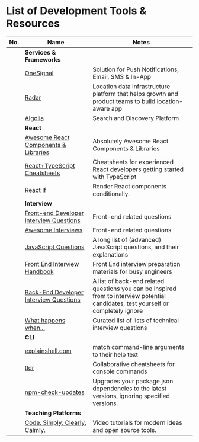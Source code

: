 # List of Development Tools & Resources

| No. | Name | Notes |
| --- | --------- | --------- |
|   | **Services & Frameworks** |
|   | [OneSignal](https://onesignal.com/) | Solution for Push Notifications, Email, SMS & In-App |
|   | [Radar](https://radar.com/) | Location data infrastructure platform that helps growth and product teams to build location-aware app |
|   | [Algolia](https://www.algolia.com/) | Search and Discovery Platform |
|   | **React** |
|   | [Awesome React Components & Libraries](https://github.com/brillout/awesome-react-components) | Absolutely Awesome React Components & Libraries |
|   | [React+TypeScript Cheatsheets](https://github.com/typescript-cheatsheets/react) | Cheatsheets for experienced React developers getting started with TypeScript |
|   | [React If](https://www.npmjs.com/package/react-if) | Render React components conditionally. |
|   | **Interview** |
|   | [Front-end Developer Interview Questions](https://github.com/h5bp/Front-end-Developer-Interview-Questions) | Front-end related questions |
|   | [Awesome Interviews](https://github.com/DopplerHQ/awesome-interview-questions) | Front-end related questions |
|   | [JavaScript Questions](https://github.com/lydiahallie/javascript-questions) | A long list of (advanced) JavaScript questions, and their explanations |
|   | [Front End Interview Handbook](https://github.com/yangshun/front-end-interview-handbook) | Front End interview preparation materials for busy engineers |
|   | [Back-End Developer Interview Questions](https://github.com/arialdomartini/Back-End-Developer-Interview-Questions) | A list of back-end related questions you can be inspired from to interview potential candidates, test yourself or completely ignore |
|   | [What happens when...](https://github.com/alex/what-happens-when) | Curated list of lists of technical interview questions |
|   | **CLI** |
|   | [explainshell.com](https://github.com/idank/explainshell) | match command-line arguments to their help text |
|   | [tldr](https://github.com/tldr-pages/tldr) | Collaborative cheatsheets for console commands |
|   | [npm-check-updates](https://www.npmjs.com/package/npm-check-updates) | Upgrades your package.json dependencies to the latest versions, ignoring specified versions. |
|   | **Teaching Platforms** |
|   | [Code. Simply. Clearly. Calmly.](https://calmcode.io/) | Video tutorials for modern ideas and open source tools. |
